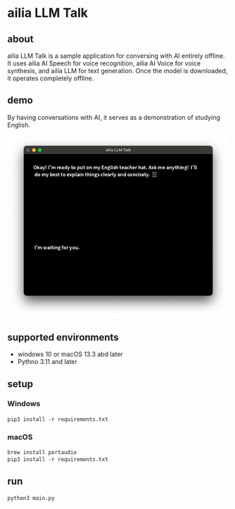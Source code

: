 ﻿# ailia LLM Talk

## about

ailia LLM Talk is a sample application for conversing with AI entirely offline.
It uses ailia AI Speech for voice recognition, ailia AI Voice for voice synthesis, and ailia LLM for text generation.
Once the model is downloaded, it operates completely offline.

## demo

By having conversations with AI, it serves as a demonstration of studying English.

![demo](demo.png)

## supported environments

- windows 10 or macOS 13.3 abd later
- Pythno 3.11 and later

## setup

### Windows

```
pip3 install -r requirements.txt
```

### macOS

```
brew install portaudio
pip3 install -r requirements.txt
```

## run

```
python3 main.py
```
